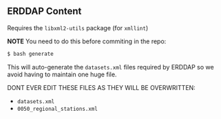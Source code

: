 ## ERDDAP Content


Requires the `libxml2-utils` package (for `xmllint`)

**NOTE** You need to do this before commiting in the repo:

```bash
$ bash generate
```

This will auto-generate the `datasets.xml` files required by ERDDAP so we
avoid having to maintain one huge file.

DONT EVER EDIT THESE FILES AS THEY WILL BE OVERWRITTEN:

* `datasets.xml`
* `0050_regional_stations.xml`
